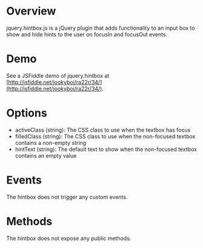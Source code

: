 # Overview

jquery.hintbox.js is a jQuery plugin that adds functionality to an input box to show and hide hints to the user on focusIn and focusOut events.

# Demo

See a JSFiddle demo of jquery.hintbox at [http://jsfiddle.net/jookyboi/ra22r/34/](http://jsfiddle.net/jookyboi/ra22r/34/).

# Options

* activeClass (string): The CSS class to use when the textbox has focus
* filledClass (string): The CSS class to use when the non-focused textbox contains a non-empty string
* hintText (string): The default text to show when the non-focused textbox contains an empty value

# Events

The hintbox does not trigger any custom events.

# Methods

The hintbox does not expose any public methods.